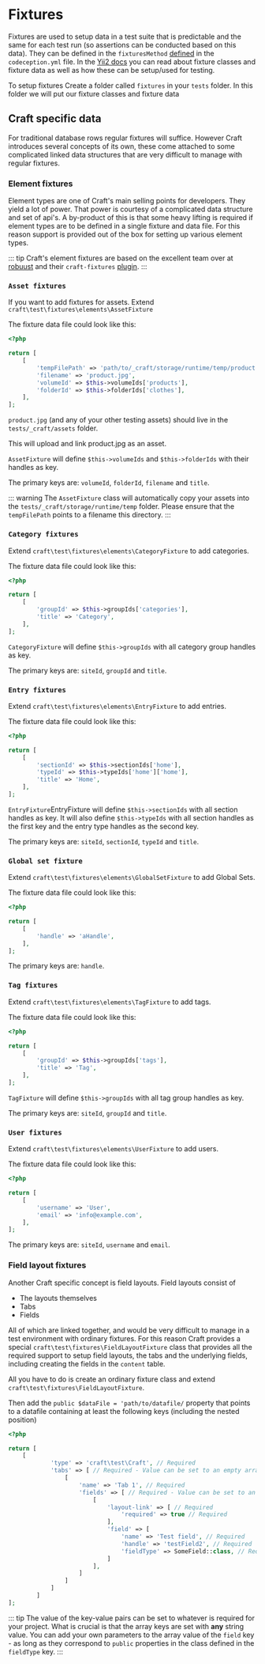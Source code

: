 # Fixtures
Fixtures are used to setup data in a test suite that is predictable and the same 
for each test run (so assertions can be conducted based on this data).
They can be defined in the `fixturesMethod` [defined](config-options.md) in the `codeception.yml` file. 
In the [Yii2 docs](https://www.yiiframework.com/doc/guide/2.0/en/test-fixtures#defining-a-fixture)
you can read about fixture classes and fixture data as well as how these can be setup/used for testing.

To setup fixtures Create a folder called `fixtures` in your `tests` folder. 
In this folder we will put our fixture classes and fixture data 

## Craft specific data
For traditional database rows regular fixtures will suffice. However Craft 
introduces several concepts of its own, these come attached to some complicated 
linked data structures that are very difficult to manage with regular fixtures. 

### Element fixtures
Element types are one of Craft's main selling points for developers. They yield a lot of power.
That power is courtesy of a complicated data structure and set of api's. 
A by-product of this is that some heavy lifting is required if element types are to be 
defined in a single fixture and data file. For this reason support is provided 
out of the box for setting up various element types. 

::: tip
Craft's element fixtures are based on the excellent team over at [robuust](https://robuust.digital/) 
and their `craft-fixtures`  [plugin](https://github.com/robuust/craft-fixtures). 
:::

### `Asset fixtures`

If you want to add fixtures for assets. Extend `craft\test\fixtures\elements\AssetFixture` 

The fixture data file could look like this:

```php
<?php

return [
    [
        'tempFilePath' => 'path/to/_craft/storage/runtime/temp/product.jpg',
        'filename' => 'product.jpg',
        'volumeId' => $this->volumeIds['products'],
        'folderId' => $this->folderIds['clothes'],
    ],
];
```

`product.jpg` (and any of your other testing assets) should live in the `tests/_craft/assets` folder.

This will upload and link product.jpg as an asset.

`AssetFixture` will define `$this->volumeIds` and `$this->folderIds` with their handles as key.

The primary keys are: `volumeId`, `folderId`, `filename` and `title`.

::: warning
The `AssetFixture` class will automatically copy your assets into the `tests/_craft/storage/runtime/temp` folder. 
Please ensure that the `tempFilePath` points to a filename this directory. 
:::

### `Category fixtures`

Extend `craft\test\fixtures\elements\CategoryFixture` to add categories. 

The fixture data file could look like this:

```php
<?php

return [
    [
        'groupId' => $this->groupIds['categories'],
        'title' => 'Category',
    ],
];
```

`CategoryFixture` will define `$this->groupIds` with all category group handles as key.

The primary keys are: `siteId`, `groupId` and `title`.

### `Entry fixtures`

Extend `craft\test\fixtures\elements\EntryFixture` to add entries.
 
The fixture data file could look like this:

```php
<?php

return [
    [
        'sectionId' => $this->sectionIds['home'],
        'typeId' => $this->typeIds['home']['home'],
        'title' => 'Home',
    ],
];
```

`EntryFixture`EntryFixture will define `$this->sectionIds` with all section handles as key. It will also define `$this->typeIds` with all section handles as the first key and the entry type handles as the second key.

The primary keys are: `siteId`, `sectionId`, `typeId` and `title`.


### `Global set fixture`

Extend `craft\test\fixtures\elements\GlobalSetFixture` to add Global Sets. 

The fixture data file could look like this:

```php
<?php

return [
    [
        'handle' => 'aHandle',
    ],
];
```

The primary keys are: `handle`.

### `Tag fixtures`

Extend `craft\test\fixtures\elements\TagFixture` to add tags. 

The fixture data file could look like this:

```php
<?php

return [
    [
        'groupId' => $this->groupIds['tags'],
        'title' => 'Tag',
    ],
];
```

`TagFixture` will define `$this->groupIds` with all tag group handles as key.

The primary keys are: `siteId`, `groupId` and `title`.

### `User fixtures`

Extend `craft\test\fixtures\elements\UserFixture` to add users. 

The fixture data file could look like this:

```php
<?php

return [
    [
        'username' => 'User',
        'email' => 'info@example.com',
    ],
];
```

The primary keys are: `siteId`, `username` and `email`.

### Field layout fixtures
Another Craft specific concept is field layouts. Field layouts consist 
of 
- The layouts themselves
- Tabs
- Fields

All of which are linked together, and would be very difficult to manage in a 
test environment with ordinary fixtures. For this reason Craft provides a special 
`craft\test\fixtures\FieldLayoutFixture` class that provides all the required support 
to setup field layouts, the tabs and the underlying fields, including creating the fields in the `content` table.

All you have to do is create an ordinary fixture class and extend `craft\test\fixtures\FieldLayoutFixture`. 

Then add the `public $dataFile = 'path/to/datafile/` property that points to a datafile
containing at least the following keys (including the nested position)

```php
<?php

return [
    [
            'type' => 'craft\test\Craft', // Required
            'tabs' => [ // Required - Value can be set to an empty array[]
                [
                    'name' => 'Tab 1', // Required
                    'fields' => [ // Required - Value can be set to an empty array[]
                        [
                            'layout-link' => [ // Required
                                'required' => true // Required
                            ],
                            'field' => [
                                'name' => 'Test field', // Required
                                'handle' => 'testField2', // Required
                                'fieldType' => SomeField::class, // Required
                            ]
                        ],
                    ]
                ]
            ]
        ]
];
```

::: tip
The value of the key-value pairs can be set to whatever is required
for your project. What is crucial 
is that the array keys are set with __any__ string value. You can add your own parameters to 
the array value of the `field` key - as long as they correspond to `public` properties in 
the class defined in the `fieldType` key. 
:::
